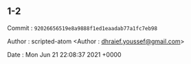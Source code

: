## 1-2 

 Commit : `92026656519e8a9888f1ed1eaadab77a1fc7eb98`

 Author : scripted-atom <Author : dhraief.youssef@gmail.com> 

 Date 	: Mon Jun 21 22:08:37 2021 +0000 

